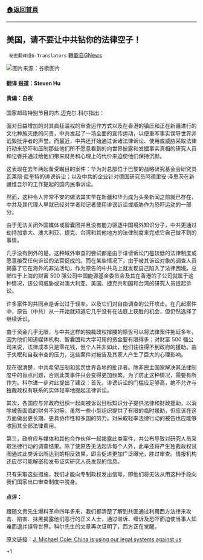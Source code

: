 ###  [:house:返回首頁](https://github.com/ourhimalayas/txt)
---

## 美国，请不要让中共钻你的法律空子！
` 秘密翻译组G-Translators` [轉載自GNews](https://gnews.org/zh-hans/1096053/)

![]()![](https://gnews.org/wp-content/uploads/2021/04/1-19.png)图片来源：谷歌图片
#### 翻译 报道：Steven Hu

#### 责编：白夜

国家邮政特别节目的杰.迈克尔.科尔指出：

面对日益增加的对其疯狂滥权的审查运作方式以及在香港的镇压和正在新疆进行的文化种族灭绝的问责，中共发起了一场全面的宣传运动，以便重写事实误导世界并诋毁批评者的声誉。而最近，中共还开始通过诉诸法律诉讼、使用或威胁采取法律行动来恐吓和压制那些他们所不愿意看到的向世界披露和发掘事实真相的研究人员和记者并通过给他们带来财务和心理上的代价来迫使他们保持沉默。

这表现在去年两起备受瞩目的案件：华为对总部位于巴黎的战略研究基金会研究员瓦莱丽·尼奎特的诽谤诉讼；以及中共的企业针对德国研究员阿德里安·泽恩茨在新疆维吾尔的工作提起的国内民事诉讼。

然而，这种令人非常不安的做法其实早在新疆和华为成为头条新闻之前就已存在，中共及其代理人早就已经对学者和记者使用诽谤诉讼或威胁作为恐吓运动的一部分。

由于无法关闭外国媒体或智囊团并且没有能力驱逐中国境外知识分子，中共更通过劫持加拿大、澳大利亚、捷克、台湾和其他地方的法律制度来完成它自己做不到的事情。

几乎没有例外的是，这种域外审查的尝试都是由于诽谤诉讼门槛较低的法律制度或愿意接受任何诉讼的法官促成的。而在某些情况下，由于被其诉讼对象的调查人员揭露了它在海外的非法活动，作为原告的中共马上就发现自己陷入了法律困境。总部位于上海的财富 500 强公司中国能源基金委员会及其在香港的子公司就属于这种情况，该公司威胁或对澳大利亚、美国、捷克共和国和台湾的研究人员提起诉讼。

许多案件的共同点是诉讼过于轻率，以及它们对自由调查的公开攻击。在几起案件中，原告（中共）从一开始就知道它几乎没有在法庭上获胜的机会，但仍然选择了继续诉讼。

由于资金几乎无限，与中共这样的独裁政权撑腰的原告可以将法律案件拖延多年，因为他们知道媒体机构、智囊团和大学可用的资金要有限得多；对财富 500 强公司来说，法律成本只是零花钱，但个人并非如此，他们往往得不到政府的援助。由于失眠和自我审查的压力，这些案件对被告及其家人产生了巨大的心理影响。

现在很清楚，中共希望压制和惩罚世界各地的批评者。除非民主国家解决其法律制度中的盲点问题，否则此类事件只会变得更加频繁。为了防止这种情况，需要有所作为。科尔进一步对此提出了建议：首先，诽谤诉讼的门槛应足够高，绝不允许与独裁政权有联系的实体轻率地提起法律诉讼。

其次，各国应与非政府组织一起向被诉讼目标知识分子提供法律和财政援助，以消除被告面临的财务不对等。虽然一些小型组织提供了有限的临时援助，但应该在这方面做出更长期、更具协作性和多国的努力。对采取轻率法律行动的被告也应能够收回其全部法律费用。

第三，政府应与媒体和其他合作伙伴一起揭露此类案件，并公布导致对研究人员采取法律行动的调查结果。除了使原告无法起诉每个人外，此举还将产生独裁政权试图通过此类诉讼所达到的相反效果，即会促进更加广泛曝光，胜过审查。情报机构还应尽可能解密和发布证实研究人员发现的信息。

只有采取这些措施，我们才能向专制政权发出信号，即他们将无法从用这种手段向我们国家出口审查制度中脱身。

#### 点评：

跟随文贵先生爆料革命四年多来，我们都清楚了解到共匪通过利用西方法律来攻击、陷害、抹黑揭露他们恶行的正义人士，通过滥诉、缠诉及恐吓而迫使当事人知难而退并误导世界。科尔先生的文章再次证明了，西方正在觉醒。

原文链接：[J. Michael Cole: China is using our legal systems against us](https://nationalpost.com/opinion/j-michael-cole-china-is-using-our-legal-systems-against-us)

+1
